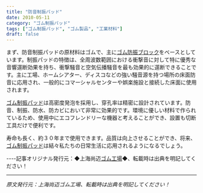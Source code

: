 ```yaml
---
title: "防音制振パッド"
date: 2010-05-11
category: "ゴム制振パッド"
tags: ["ゴム制振パッド", "ゴム製品", "工業材料"]
draft: false
---
```


まず、防音制振パッドの原材料はゴムで、主に[ゴム防振ブロック](http://www.smpolymer.com/)をベースとしています。制振パッドの特徴は、全周波数範囲における衝撃音に対して特に優秀な音響遾断効果を持ち、衝撃騒音と空気伝播騒音を最も効果的に遾断できることです。主に工場、ホームシアター、ディスコなどの強い騒音源を持つ場所の床面防音に応用され、一般的にコマーシャルセンターや娯楽施設と接続した床面に使用されます。

[ゴム制振パッド](http://www.smpolymer.com/xiangjiaojianzhendian/)は高密度発泡を採用し、穿孔率は精密に設計されています。防音、制振、防水、防カビにおいて非常に効果的です。環境に優しい材料で作られているため、使用中にエコフレンドリーな機器と考えることができ、設置も切断工具だけで便利です。

寿命も長く、約３０年まで使用できます。品質は向上させることができ、将来、[ゴム制振パッド](http://www.smpolymer.com/xiangjiaojianzhendian/)は結々私たちの日常生活に応用されるようになるでしょう。

----記事オリジナル発行元：◆上海尚迈[ゴム工場](http://www.smpolymer.com/)◆、転載時は出典を明記してください！

---

*原文発行元：上海尚迈ゴム工場、転載時は出典を明記してください！*